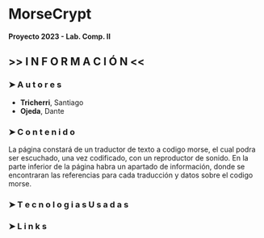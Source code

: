 # MorseCrypt
**Proyecto 2023 - Lab. Comp. II**

## >> I N F O R M A C I Ó N <<

### ➤  A u t o r e s
- **Tricherri**, Santiago
- **Ojeda**, Dante

### ➤  C o n t e n i d o
  La página constará de un traductor de texto a codigo morse, el cual podra ser escuchado, una vez codificado, con un reproductor de sonido. En la parte inferior de la página habra un apartado de información, donde se encontraran las referencias para cada traducción y datos sobre el codigo morse. 
### ➤  T e c n o l o g i a s  U s a d a s 

### ➤  L i n k s


